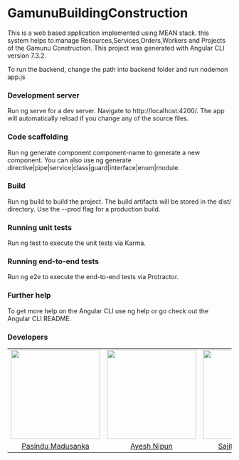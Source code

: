 # GamunuBuildingConstruction

This is a web based application implemented using MEAN stack. this system helps to manage Resources,Services,Orders,Workers and Projects of the Gamunu Construction.
This project was generated with Angular CLI version 7.3.2.

To run the backend, change the path into backend folder and run nodemon app.js

### Development server
Run ng serve for a dev server. Navigate to http://localhost:4200/. The app will automatically reload if you change any of the source files.

### Code scaffolding
Run ng generate component component-name to generate a new component. You can also use ng generate directive|pipe|service|class|guard|interface|enum|module.

### Build
Run ng build to build the project. The build artifacts will be stored in the dist/ directory. Use the --prod flag for a production build.

### Running unit tests
Run ng test to execute the unit tests via Karma.

### Running end-to-end tests
Run ng e2e to execute the end-to-end tests via Protractor.

### Further help
To get more help on the Angular CLI use ng help or go check out the Angular CLI README.


### Developers

<table>
<tr>
<td align="center"><img src="https://avatars3.githubusercontent.com/u/25347476?s=460&v=4" width=200></td>
<td align="center"><img src="https://avatars0.githubusercontent.com/u/25944492?s=460&v=4" width=200></td>
<td align="center"><img src="https://avatars3.githubusercontent.com/u/30468185?s=460&v=4" width=200></td>
<td align="center"><img src="https://avatars2.githubusercontent.com/u/43530609?s=460&v=4" width=200></td>
<td align="center"><img src="https://avatars2.githubusercontent.com/u/30321620?s=460&v=4" width=200></td>
</tr>
<tr>

<td align="center"><a href="https://github.com/pasindumadusanka95">Pasindu Madusanka</a></td>
<td align="center"><a href="https://github.com/ayeshnipun">Ayesh Nipun</a></td>
<td align="center"><a href="https://github.com/sajith1028">Sajith Pathirathne</a></td>
<td align="center"><a href="https://github.com/Sajanauk">Sajana Karunarathna</a></td>
<td align="center"><a href="https://github.com/Athuriviveka">Athuri Viveka</a></td>
</tr>
</table>
